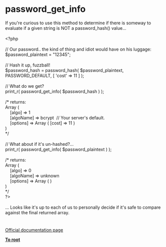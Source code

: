 # password_get_info




<div class="phpcode"><span class="html">
If you&apos;re curious to use this method to determine if there is someway to evaluate if a given string is NOT a password_hash() value...<br><br><span class="default">&lt;?php<br><br></span><span class="comment">// Our password.. the kind of thing and idiot would have on his luggage:<br></span><span class="default">$password_plaintext </span><span class="keyword">= </span><span class="string">&quot;12345&quot;</span><span class="keyword">;<br><br></span><span class="comment">// Hash it up, fuzzball!<br></span><span class="default">$password_hash </span><span class="keyword">= </span><span class="default">password_hash</span><span class="keyword">( </span><span class="default">$password_plaintext</span><span class="keyword">, </span><span class="default">PASSWORD_DEFAULT</span><span class="keyword">, [ </span><span class="string">&apos;cost&apos; </span><span class="keyword">=&gt; </span><span class="default">11 </span><span class="keyword">] );<br><br></span><span class="comment">// What do we get?<br></span><span class="default">print_r</span><span class="keyword">( </span><span class="default">password_get_info</span><span class="keyword">( </span><span class="default">$password_hash </span><span class="keyword">) );<br><br></span><span class="comment">/* returns:<br>Array ( <br>&#xA0; &#xA0; [algo] =&gt; 1 <br>&#xA0; &#xA0; [algoName] =&gt; bcrypt&#xA0; // Your server&apos;s default.<br>&#xA0; &#xA0; [options] =&gt; Array ( [cost] =&gt; 11 ) <br>)<br>*/<br><br>// What about if it&apos;s un-hashed?...<br></span><span class="default">print_r</span><span class="keyword">( </span><span class="default">password_get_info</span><span class="keyword">( </span><span class="default">$password_plaintext </span><span class="keyword">) );<br><br></span><span class="comment">/* returns:<br>Array ( <br>&#xA0; &#xA0; [algo] =&gt; 0 <br>&#xA0; &#xA0; [algoName] =&gt; unknown <br>&#xA0; &#xA0; [options] =&gt; Array ( ) <br>) <br>*/<br></span><span class="default">?&gt;<br></span><br>... Looks like it&apos;s up to each of us to personally decide if it&apos;s safe to compare against the final returned array.</span>
</div>
  

#

[Official documentation page](https://www.php.net/manual/en/function.password-get-info.php)

**[To root](/README.md)**